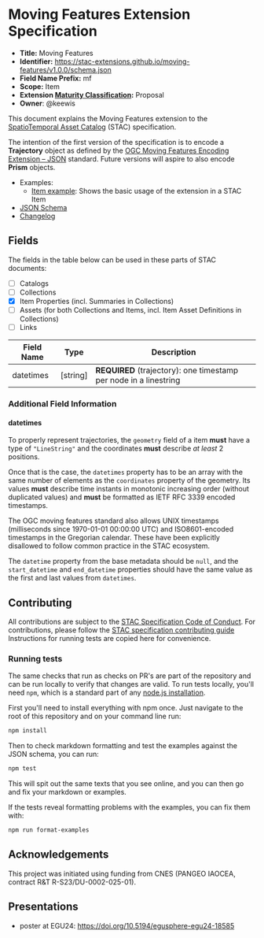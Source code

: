 # Moving Features Extension Specification

- **Title:** Moving Features
- **Identifier:** <https://stac-extensions.github.io/moving-features/v1.0.0/schema.json>
- **Field Name Prefix:** mf
- **Scope:** Item
- **Extension [Maturity Classification](https://github.com/radiantearth/stac-spec/tree/master/extensions/README.md#extension-maturity):** Proposal
- **Owner**: @keewis

This document explains the Moving Features extension to the [SpatioTemporal Asset
Catalog](https://github.com/radiantearth/stac-spec) (STAC) specification.

The intention of the first version of the specification is to encode a **Trajectory** object as
defined by the [OGC Moving Features Encoding Extension –
JSON](https://docs.ogc.org/is/19-045r3/19-045r3.html) standard. Future versions will aspire to also
encode **Prism** objects.

- Examples:
  - [Item example](examples/item.json): Shows the basic usage of the extension in a STAC Item
- [JSON Schema](json-schema/schema.json)
- [Changelog](./CHANGELOG.md)

## Fields

The fields in the table below can be used in these parts of STAC documents:

- [ ] Catalogs
- [ ] Collections
- [x] Item Properties (incl. Summaries in Collections)
- [ ] Assets (for both Collections and Items, incl. Item Asset Definitions in Collections)
- [ ] Links

| Field Name | Type               | Description                                                       |
|------------|--------------------|-------------------------------------------------------------------|
| datetimes  | [string] | **REQUIRED** (trajectory): one timestamp per node in a linestring |

### Additional Field Information

#### datetimes

To properly represent trajectories, the `geometry` field of a item **must** have a type of
`"LineString"` and the coordinates **must** describe *at least* 2 positions.

Once that is the case, the `datetimes` property has to be an array with the same number of elements
as the `coordinates` property of the geometry. Its values **must** describe time instants in
monotonic increasing order (without duplicated values) and **must** be formatted as IETF RFC 3339 encoded timestamps.

The OGC moving features standard also allows UNIX timestamps (milliseconds since 1970-01-01 00:00:00 UTC) and ISO8601-encoded timestamps in the
Gregorian calendar. These have been explicitly disallowed to follow common practice in the STAC ecosystem.

The `datetime` property from the base metadata should be `null`, and the `start_datetime` and
`end_datetime` properties should have the same value as the first and last values from `datetimes`.

## Contributing

All contributions are subject to the
[STAC Specification Code of Conduct](https://github.com/radiantearth/stac-spec/blob/master/CODE_OF_CONDUCT.md).
For contributions, please follow the
[STAC specification contributing guide](https://github.com/radiantearth/stac-spec/blob/master/CONTRIBUTING.md) Instructions
for running tests are copied here for convenience.

### Running tests

The same checks that run as checks on PR's are part of the repository and can be run locally to verify that changes are valid.
To run tests locally, you'll need `npm`, which is a standard part of any [node.js installation](https://nodejs.org/en/download/).

First you'll need to install everything with npm once. Just navigate to the root of this repository and on
your command line run:
```bash
npm install
```

Then to check markdown formatting and test the examples against the JSON schema, you can run:
```bash
npm test
```

This will spit out the same texts that you see online, and you can then go and fix your markdown or examples.

If the tests reveal formatting problems with the examples, you can fix them with:
```bash
npm run format-examples
```

## Acknowledgements

This project was initiated using funding from CNES (PANGEO IAOCEA, contract R&T R-S23/DU-0002-025-01).

## Presentations

- poster at EGU24: https://doi.org/10.5194/egusphere-egu24-18585

